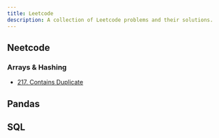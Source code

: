 ```yaml
---
title: Leetcode
description: A collection of Leetcode problems and their solutions.
---
```


## Neetcode
### Arrays & Hashing
- [217. Contains Duplicate](./neetcode/217/)

## Pandas

## SQL

